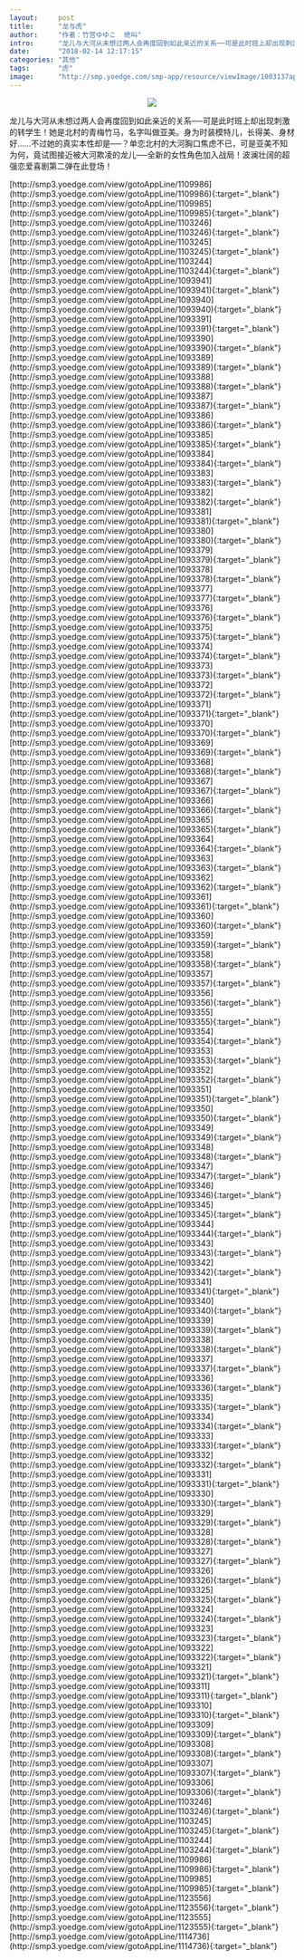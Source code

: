 ```yaml
---
layout:     post
title:      "龙与虎"
author:     "作者：竹宫ゆゆこ  绝叫"
intro:      "龙儿与大河从未想过两人会再度回到如此亲近的关系──可是此时班上却出现刺激的转学生！她是北村的青梅竹马，名字叫做亚美。身为时装模特儿，长得美、身材好……不过她的真实本性却是──？单恋北村的大河胸口焦虑不已，可是亚美不知为何，竟试图接近被大河欺凌的龙儿──全新的女性角色加入战局！波澜壮阔的超强恋爱喜剧第二弹在此登场！"
date:       "2018-02-14 12:17:15"
categories: "其他"
tags:       "虎"
image:      "http://smp.yoedge.com/smp-app/resource/viewImage/1003137appline.png"
---
```

<div style="text-align: center">
<p><img src="http://smp.yoedge.com/smp-app/resource/viewImage/1003137appline.png"/></p>
</div>
<p class="post-meta">
<span>龙儿与大河从未想过两人会再度回到如此亲近的关系──可是此时班上却出现刺激的转学生！她是北村的青梅竹马，名字叫做亚美。身为时装模特儿，长得美、身材好……不过她的真实本性却是──？单恋北村的大河胸口焦虑不已，可是亚美不知为何，竟试图接近被大河欺凌的龙儿──全新的女性角色加入战局！波澜壮阔的超强恋爱喜剧第二弹在此登场！</span>
</p>
[http://smp3.yoedge.com/view/gotoAppLine/1109986](http://smp3.yoedge.com/view/gotoAppLine/1109986){:target="_blank"}
[http://smp3.yoedge.com/view/gotoAppLine/1109985](http://smp3.yoedge.com/view/gotoAppLine/1109985){:target="_blank"}
[http://smp3.yoedge.com/view/gotoAppLine/1103246](http://smp3.yoedge.com/view/gotoAppLine/1103246){:target="_blank"}
[http://smp3.yoedge.com/view/gotoAppLine/1103245](http://smp3.yoedge.com/view/gotoAppLine/1103245){:target="_blank"}
[http://smp3.yoedge.com/view/gotoAppLine/1103244](http://smp3.yoedge.com/view/gotoAppLine/1103244){:target="_blank"}
[http://smp3.yoedge.com/view/gotoAppLine/1093941](http://smp3.yoedge.com/view/gotoAppLine/1093941){:target="_blank"}
[http://smp3.yoedge.com/view/gotoAppLine/1093940](http://smp3.yoedge.com/view/gotoAppLine/1093940){:target="_blank"}
[http://smp3.yoedge.com/view/gotoAppLine/1093391](http://smp3.yoedge.com/view/gotoAppLine/1093391){:target="_blank"}
[http://smp3.yoedge.com/view/gotoAppLine/1093390](http://smp3.yoedge.com/view/gotoAppLine/1093390){:target="_blank"}
[http://smp3.yoedge.com/view/gotoAppLine/1093389](http://smp3.yoedge.com/view/gotoAppLine/1093389){:target="_blank"}
[http://smp3.yoedge.com/view/gotoAppLine/1093388](http://smp3.yoedge.com/view/gotoAppLine/1093388){:target="_blank"}
[http://smp3.yoedge.com/view/gotoAppLine/1093387](http://smp3.yoedge.com/view/gotoAppLine/1093387){:target="_blank"}
[http://smp3.yoedge.com/view/gotoAppLine/1093386](http://smp3.yoedge.com/view/gotoAppLine/1093386){:target="_blank"}
[http://smp3.yoedge.com/view/gotoAppLine/1093385](http://smp3.yoedge.com/view/gotoAppLine/1093385){:target="_blank"}
[http://smp3.yoedge.com/view/gotoAppLine/1093384](http://smp3.yoedge.com/view/gotoAppLine/1093384){:target="_blank"}
[http://smp3.yoedge.com/view/gotoAppLine/1093383](http://smp3.yoedge.com/view/gotoAppLine/1093383){:target="_blank"}
[http://smp3.yoedge.com/view/gotoAppLine/1093382](http://smp3.yoedge.com/view/gotoAppLine/1093382){:target="_blank"}
[http://smp3.yoedge.com/view/gotoAppLine/1093381](http://smp3.yoedge.com/view/gotoAppLine/1093381){:target="_blank"}
[http://smp3.yoedge.com/view/gotoAppLine/1093380](http://smp3.yoedge.com/view/gotoAppLine/1093380){:target="_blank"}
[http://smp3.yoedge.com/view/gotoAppLine/1093379](http://smp3.yoedge.com/view/gotoAppLine/1093379){:target="_blank"}
[http://smp3.yoedge.com/view/gotoAppLine/1093378](http://smp3.yoedge.com/view/gotoAppLine/1093378){:target="_blank"}
[http://smp3.yoedge.com/view/gotoAppLine/1093377](http://smp3.yoedge.com/view/gotoAppLine/1093377){:target="_blank"}
[http://smp3.yoedge.com/view/gotoAppLine/1093376](http://smp3.yoedge.com/view/gotoAppLine/1093376){:target="_blank"}
[http://smp3.yoedge.com/view/gotoAppLine/1093375](http://smp3.yoedge.com/view/gotoAppLine/1093375){:target="_blank"}
[http://smp3.yoedge.com/view/gotoAppLine/1093374](http://smp3.yoedge.com/view/gotoAppLine/1093374){:target="_blank"}
[http://smp3.yoedge.com/view/gotoAppLine/1093373](http://smp3.yoedge.com/view/gotoAppLine/1093373){:target="_blank"}
[http://smp3.yoedge.com/view/gotoAppLine/1093372](http://smp3.yoedge.com/view/gotoAppLine/1093372){:target="_blank"}
[http://smp3.yoedge.com/view/gotoAppLine/1093371](http://smp3.yoedge.com/view/gotoAppLine/1093371){:target="_blank"}
[http://smp3.yoedge.com/view/gotoAppLine/1093370](http://smp3.yoedge.com/view/gotoAppLine/1093370){:target="_blank"}
[http://smp3.yoedge.com/view/gotoAppLine/1093369](http://smp3.yoedge.com/view/gotoAppLine/1093369){:target="_blank"}
[http://smp3.yoedge.com/view/gotoAppLine/1093368](http://smp3.yoedge.com/view/gotoAppLine/1093368){:target="_blank"}
[http://smp3.yoedge.com/view/gotoAppLine/1093367](http://smp3.yoedge.com/view/gotoAppLine/1093367){:target="_blank"}
[http://smp3.yoedge.com/view/gotoAppLine/1093366](http://smp3.yoedge.com/view/gotoAppLine/1093366){:target="_blank"}
[http://smp3.yoedge.com/view/gotoAppLine/1093365](http://smp3.yoedge.com/view/gotoAppLine/1093365){:target="_blank"}
[http://smp3.yoedge.com/view/gotoAppLine/1093364](http://smp3.yoedge.com/view/gotoAppLine/1093364){:target="_blank"}
[http://smp3.yoedge.com/view/gotoAppLine/1093363](http://smp3.yoedge.com/view/gotoAppLine/1093363){:target="_blank"}
[http://smp3.yoedge.com/view/gotoAppLine/1093362](http://smp3.yoedge.com/view/gotoAppLine/1093362){:target="_blank"}
[http://smp3.yoedge.com/view/gotoAppLine/1093361](http://smp3.yoedge.com/view/gotoAppLine/1093361){:target="_blank"}
[http://smp3.yoedge.com/view/gotoAppLine/1093360](http://smp3.yoedge.com/view/gotoAppLine/1093360){:target="_blank"}
[http://smp3.yoedge.com/view/gotoAppLine/1093359](http://smp3.yoedge.com/view/gotoAppLine/1093359){:target="_blank"}
[http://smp3.yoedge.com/view/gotoAppLine/1093358](http://smp3.yoedge.com/view/gotoAppLine/1093358){:target="_blank"}
[http://smp3.yoedge.com/view/gotoAppLine/1093357](http://smp3.yoedge.com/view/gotoAppLine/1093357){:target="_blank"}
[http://smp3.yoedge.com/view/gotoAppLine/1093356](http://smp3.yoedge.com/view/gotoAppLine/1093356){:target="_blank"}
[http://smp3.yoedge.com/view/gotoAppLine/1093355](http://smp3.yoedge.com/view/gotoAppLine/1093355){:target="_blank"}
[http://smp3.yoedge.com/view/gotoAppLine/1093354](http://smp3.yoedge.com/view/gotoAppLine/1093354){:target="_blank"}
[http://smp3.yoedge.com/view/gotoAppLine/1093353](http://smp3.yoedge.com/view/gotoAppLine/1093353){:target="_blank"}
[http://smp3.yoedge.com/view/gotoAppLine/1093352](http://smp3.yoedge.com/view/gotoAppLine/1093352){:target="_blank"}
[http://smp3.yoedge.com/view/gotoAppLine/1093351](http://smp3.yoedge.com/view/gotoAppLine/1093351){:target="_blank"}
[http://smp3.yoedge.com/view/gotoAppLine/1093350](http://smp3.yoedge.com/view/gotoAppLine/1093350){:target="_blank"}
[http://smp3.yoedge.com/view/gotoAppLine/1093349](http://smp3.yoedge.com/view/gotoAppLine/1093349){:target="_blank"}
[http://smp3.yoedge.com/view/gotoAppLine/1093348](http://smp3.yoedge.com/view/gotoAppLine/1093348){:target="_blank"}
[http://smp3.yoedge.com/view/gotoAppLine/1093347](http://smp3.yoedge.com/view/gotoAppLine/1093347){:target="_blank"}
[http://smp3.yoedge.com/view/gotoAppLine/1093346](http://smp3.yoedge.com/view/gotoAppLine/1093346){:target="_blank"}
[http://smp3.yoedge.com/view/gotoAppLine/1093345](http://smp3.yoedge.com/view/gotoAppLine/1093345){:target="_blank"}
[http://smp3.yoedge.com/view/gotoAppLine/1093344](http://smp3.yoedge.com/view/gotoAppLine/1093344){:target="_blank"}
[http://smp3.yoedge.com/view/gotoAppLine/1093343](http://smp3.yoedge.com/view/gotoAppLine/1093343){:target="_blank"}
[http://smp3.yoedge.com/view/gotoAppLine/1093342](http://smp3.yoedge.com/view/gotoAppLine/1093342){:target="_blank"}
[http://smp3.yoedge.com/view/gotoAppLine/1093341](http://smp3.yoedge.com/view/gotoAppLine/1093341){:target="_blank"}
[http://smp3.yoedge.com/view/gotoAppLine/1093340](http://smp3.yoedge.com/view/gotoAppLine/1093340){:target="_blank"}
[http://smp3.yoedge.com/view/gotoAppLine/1093339](http://smp3.yoedge.com/view/gotoAppLine/1093339){:target="_blank"}
[http://smp3.yoedge.com/view/gotoAppLine/1093338](http://smp3.yoedge.com/view/gotoAppLine/1093338){:target="_blank"}
[http://smp3.yoedge.com/view/gotoAppLine/1093337](http://smp3.yoedge.com/view/gotoAppLine/1093337){:target="_blank"}
[http://smp3.yoedge.com/view/gotoAppLine/1093336](http://smp3.yoedge.com/view/gotoAppLine/1093336){:target="_blank"}
[http://smp3.yoedge.com/view/gotoAppLine/1093335](http://smp3.yoedge.com/view/gotoAppLine/1093335){:target="_blank"}
[http://smp3.yoedge.com/view/gotoAppLine/1093334](http://smp3.yoedge.com/view/gotoAppLine/1093334){:target="_blank"}
[http://smp3.yoedge.com/view/gotoAppLine/1093333](http://smp3.yoedge.com/view/gotoAppLine/1093333){:target="_blank"}
[http://smp3.yoedge.com/view/gotoAppLine/1093332](http://smp3.yoedge.com/view/gotoAppLine/1093332){:target="_blank"}
[http://smp3.yoedge.com/view/gotoAppLine/1093331](http://smp3.yoedge.com/view/gotoAppLine/1093331){:target="_blank"}
[http://smp3.yoedge.com/view/gotoAppLine/1093330](http://smp3.yoedge.com/view/gotoAppLine/1093330){:target="_blank"}
[http://smp3.yoedge.com/view/gotoAppLine/1093329](http://smp3.yoedge.com/view/gotoAppLine/1093329){:target="_blank"}
[http://smp3.yoedge.com/view/gotoAppLine/1093328](http://smp3.yoedge.com/view/gotoAppLine/1093328){:target="_blank"}
[http://smp3.yoedge.com/view/gotoAppLine/1093327](http://smp3.yoedge.com/view/gotoAppLine/1093327){:target="_blank"}
[http://smp3.yoedge.com/view/gotoAppLine/1093326](http://smp3.yoedge.com/view/gotoAppLine/1093326){:target="_blank"}
[http://smp3.yoedge.com/view/gotoAppLine/1093325](http://smp3.yoedge.com/view/gotoAppLine/1093325){:target="_blank"}
[http://smp3.yoedge.com/view/gotoAppLine/1093324](http://smp3.yoedge.com/view/gotoAppLine/1093324){:target="_blank"}
[http://smp3.yoedge.com/view/gotoAppLine/1093323](http://smp3.yoedge.com/view/gotoAppLine/1093323){:target="_blank"}
[http://smp3.yoedge.com/view/gotoAppLine/1093322](http://smp3.yoedge.com/view/gotoAppLine/1093322){:target="_blank"}
[http://smp3.yoedge.com/view/gotoAppLine/1093321](http://smp3.yoedge.com/view/gotoAppLine/1093321){:target="_blank"}
[http://smp3.yoedge.com/view/gotoAppLine/1093311](http://smp3.yoedge.com/view/gotoAppLine/1093311){:target="_blank"}
[http://smp3.yoedge.com/view/gotoAppLine/1093310](http://smp3.yoedge.com/view/gotoAppLine/1093310){:target="_blank"}
[http://smp3.yoedge.com/view/gotoAppLine/1093309](http://smp3.yoedge.com/view/gotoAppLine/1093309){:target="_blank"}
[http://smp3.yoedge.com/view/gotoAppLine/1093308](http://smp3.yoedge.com/view/gotoAppLine/1093308){:target="_blank"}
[http://smp3.yoedge.com/view/gotoAppLine/1093307](http://smp3.yoedge.com/view/gotoAppLine/1093307){:target="_blank"}
[http://smp3.yoedge.com/view/gotoAppLine/1093306](http://smp3.yoedge.com/view/gotoAppLine/1093306){:target="_blank"}
[http://smp3.yoedge.com/view/gotoAppLine/1103246](http://smp3.yoedge.com/view/gotoAppLine/1103246){:target="_blank"}
[http://smp3.yoedge.com/view/gotoAppLine/1103245](http://smp3.yoedge.com/view/gotoAppLine/1103245){:target="_blank"}
[http://smp3.yoedge.com/view/gotoAppLine/1103244](http://smp3.yoedge.com/view/gotoAppLine/1103244){:target="_blank"}
[http://smp3.yoedge.com/view/gotoAppLine/1109986](http://smp3.yoedge.com/view/gotoAppLine/1109986){:target="_blank"}
[http://smp3.yoedge.com/view/gotoAppLine/1109985](http://smp3.yoedge.com/view/gotoAppLine/1109985){:target="_blank"}
[http://smp3.yoedge.com/view/gotoAppLine/1123556](http://smp3.yoedge.com/view/gotoAppLine/1123556){:target="_blank"}
[http://smp3.yoedge.com/view/gotoAppLine/1123555](http://smp3.yoedge.com/view/gotoAppLine/1123555){:target="_blank"}
[http://smp3.yoedge.com/view/gotoAppLine/1114736](http://smp3.yoedge.com/view/gotoAppLine/1114736){:target="_blank"}


